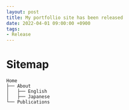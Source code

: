 ```yaml
---
layout: post
title: My portfollio site has been released
date: 2022-04-01 09:00:00 +0900
tags:
- Release
---
```


# Sitemap

```
Home
├── About 
│   ├── English
│   ├── Japanese
└── Publications
```
